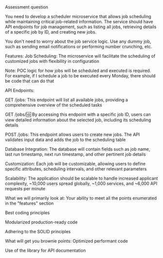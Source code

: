 Assessment question

You need to develop a scheduler microservice that allows job scheduling while maintaining critical job-related information. The service should have API endpoints for job management, such as listing all jobs, retrieving details of a specific job by ID, and creating new jobs.

You don't need to worry about the job service logic. Use any dummy job, such as sending email notifications or performing number crunching, etc.

Features:
Job Scheduling: The microservice will facilitate the scheduling of customized jobs with flexibility in configuration

Note: POC logic for how jobs will be scheduled and executed is required. For example, if I schedule a job to be executed every Monday, there should be code that can do that

API Endpoints:

GET /jobs: This endpoint will list all available jobs, providing a comprehensive overview of the scheduled tasks

GET /jobs/:id: By accessing this endpoint with a specific job ID, users can view detailed information about the selected job, including its scheduling details

POST /jobs: This endpoint allows users to create new jobs. The API validates input data and adds the job to the scheduling table

Database Integration: The database will contain fields such as job name, last run timestamp, next run timestamp, and other pertinent job details

Customization: Each job will be customizable, allowing users to define specific attributes, scheduling intervals, and other relevant parameters

Scalability: The application should be scalable to handle increased applicant complexity, ~10,000 users spread globally, ~1,000 services, and ~6,000 API requests per minute

What we will primarily look at:
Your ability to meet all the points enumerated in the "features" section

Best coding principles

Modularized production-ready code

Adhering to the SOLID principles

What will get you brownie points:
Optimized performant code

Use of the library for API documentation

